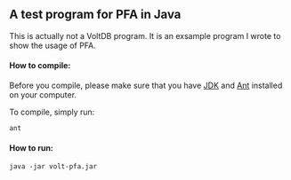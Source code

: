 ## A test program for PFA in Java

This is actually not a VoltDB program. It is an exsample program I wrote to show the usage of PFA.

#### How to compile:

Before you compile, please make sure that you have [JDK](http://www.oracle.com/technetwork/java/javase/downloads/jdk8-downloads-2133151.html) and [Ant](https://ant.apache.org/bindownload.cgi) installed on your computer.

To compile, simply run:
```
ant
```

#### How to run:
```
java -jar volt-pfa.jar
```

